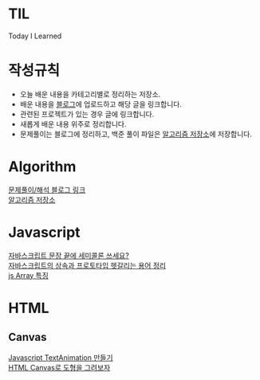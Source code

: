 # TIL
Today I Learned

# 작성규칙
- 오늘 배운 내용을 카테고리별로 정리하는 저장소.
- 배운 내용을 [블로그](https://yaehee.oopy.io/)에 업로드하고 해당 글을 링크합니다.
- 관련된 프로젝트가 있는 경우 글에 링크합니다.
- 새롭게 배운 내용 위주로 정리합니다.
- 문제풀이는 블로그에 정리하고, 백준 풀이 파일은 [알고리즘 저장소](https://github.com/YaeheeChoe/TIL/blob/main/Algorithm/Algo.md)에 저장합니다.

# Algorithm

[문제풀이/해석 블로그 링크](https://yaehee.oopy.io/44a75ff9-2bef-4f04-994c-fd60bce9ca11)  
[알고리즘 저장소](https://github.com/YaeheeChoe/TIL/blob/main/Algorithm/Algo.md)

# Javascript
[자바스크립트 문장 끝에 세미콜론 쓰세요?](https://yaehee.oopy.io/d49b3620-1b0a-48a0-b509-3a1a5d6229a6)  
[자바스크립트의 상속과 프로토타입 헷갈리는 용어 정리](https://yaehee.oopy.io/67d67ace-2186-45d0-9cbe-20033064ceee)  
[js Array 특징](https://yaehee.oopy.io/1286e0c0-38d4-4bd9-8c9c-f169cafe6444)

# HTML
## Canvas
[Javascript TextAnimation 만들기](https://yaehee.oopy.io/a09be584-9713-45b8-b778-9f8ae3c7c30b)  
[HTML Canvas로 도형을 그려보자](https://yaehee.oopy.io/4448fe4a-7a14-4d97-bd21-35d6f39de280)
